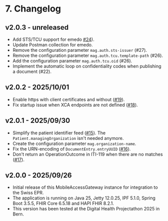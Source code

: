 # 7. Changelog

## v2.0.3 - unreleased

- Add STS/TCU support for emedo [#24](https://github.com/ahdis/MobileAccessGateway/issues/24)).
- Update Postman collection for emedo.
- Remove the configuration parameter `mag.auth.sts-issuer` (#27).
- Remove the configuration parameter `mag.auth.tcu.template-path` (#26).
- Add the configuration parameter `mag.auth.tcu.oid` (#26).
- Implement the automatic loop on confidentiality codes when publishing a document (#22).

## v2.0.2 - 2025/10/01

- Enable https with client certificates and without ([#19](https://github.com/ahdis/MobileAccessGateway/issues/19)).
- Fix startup issue when XCA endpoints are not defined ([#18](https://github.com/ahdis/MobileAccessGateway/issues/18)). 

## v2.0.1 - 2025/09/30

- Simplify the patient identifier feed ([#15](https://github.com/ahdis/MobileAccessGateway/issues/15)).
  The `Patient.managingOrganization` isn't needed anymore.
- Create the configuration parameter `mag.organization-name`.
- Fix the URN-encoding of `DocumentEntry.entryUUID` ([#16](https://github.com/ahdis/MobileAccessGateway/issues/16)).
- Don't return an OperationOutcome in ITI-119 when there are no matches
  ([#17](https://github.com/ahdis/MobileAccessGateway/issues/17)).

## v2.0.0 - 2025/09/26

- Initial release of this MobileAccessGateway instance for integration to the Swiss EPR.
- The application is running on Java 25, Jetty 12.0.25, IPF 5.1.0, Spring Boot 3.5.5, FHIR Core 6.5.18 and HAPI FHIR
  8.2.1.
- This version has been tested at the Digital Health Projectathon 2025 in Bern.
